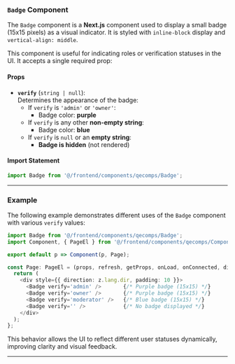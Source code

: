 ### `Badge` Component

The `Badge` component is a **Next.js** component used to display a small badge (15x15 pixels) as a visual indicator. It is styled with `inline-block` display and `vertical-align: middle`.

This component is useful for indicating roles or verification statuses in the UI. It accepts a single required prop:

#### Props

- **`verify`** (`string | null`):  
  Determines the appearance of the badge:
  - If `verify` is `'admin'` or `'owner'`:  
    - Badge color: **purple**
  - If `verify` is any other **non-empty string**:  
    - Badge color: **blue**
  - If `verify` is `null` or an **empty string**:  
    - **Badge is hidden** (not rendered)

#### Import Statement

```ts
import Badge from '@/frontend/components/qecomps/Badge';
```

---

### Example

The following example demonstrates different uses of the `Badge` component with various `verify` values:

```ts
import Badge from '@/frontend/components/qecomps/Badge';
import Component, { PageEl } from '@/frontend/components/qecomps/Component';

export default p => Component(p, Page);

const Page: PageEl = (props, refresh, getProps, onLoad, onConnected, dies, isFront, z) => {
  return (
    <div style={{ direction: z.lang.dir, padding: 10 }}>
      <Badge verify='admin' />       {/* Purple badge (15x15) */}
      <Badge verify='owner' />       {/* Purple badge (15x15) */}
      <Badge verify='moderator' />   {/* Blue badge (15x15) */}
      <Badge verify='' />            {/* No badge displayed */}
    </div>
  );
};
```

This behavior allows the UI to reflect different user statuses dynamically, improving clarity and visual feedback.

---